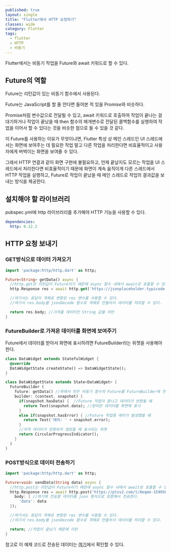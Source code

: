 ```yaml
---
published: true
layout: single
title: "Flutter에서 HTTP 요청하기"
classes: wide
category: Flutter 
tags: 
  - flutter
  - HTTP
  - 비동기
---
```


Flutter에서는 비동기 작업을 Future와 await 키워드로 할 수 있다.

## Future의 역할

Future는 리턴값이 있는 비동기 함수에서 사용된다.

Future는 JavaScript를 할 줄 안다면 들어본 적 있을 Promise와 비슷하다. 

Promise처럼 변수값으로 전달될 수 있고, await 키워드로 호출하여 작업이 끝나는 걸 대기하거나 작업이 끝났을 때 then 함수의 매개변수로 전달된 콜백함수를 실행하여 작업을 이어서 할 수 있다는 것을 비슷한 점으로 들 수 있을 것 같다.


이 Future를 사용하는 이유가 무엇이냐면, Flutter 특성 상 메인 스레드인 UI 스레드에서는 화면에 보여주는 데 필요한 작업 말고 다른 작업을 처리한다면 비효율적이고 사용자에게 버벅이는 화면을 보여줄 수 있다.

그래서 HTTP 연결과 같이 화면 구현에 불필요하고, 언제 끝날지도 모르는 작업을 UI 스레드에서 처리한다면 비효율적이기 때문에 화면이 계속 움직이게 다른 스레드에서 HTTP 작업을 실행하고, Future로 작업이 끝났을 때 메인 스레드로 작업의 결과값을 보내는 방식을 제공한다.

## 설치해야 할 라이브러리

pubspec.yml에 http 라이브러리를 추가해야 HTTP 기능을 사용할 수 있다.

~~~yml
dependencies:
  http: 0.12.2
~~~

## HTTP 요청 보내기

### GET방식으로 데이터 가져오기

~~~dart
import 'package:http/http.dart' as http;

Future<String> getData() async {
  //http.get은 리턴값이 Future이기 때문에 async 함수 내에서 await로 호출할 수 있다.
  http.Response res = await http.get('https://jsonplaceholder.typicode.com/posts/1');

  //여기서는 응답이 객체로 변환된 res 변수를 사용할 수 있다.
  //여기서 res.body를 jsonDecode 함수로 객체로 만들어서 데이터를 처리할 수 있다.

  return res.body; //가져올 데이터인 String 값을 리턴
}
~~~

### FutureBuilder로 가져온 데이터를 화면에 보여주기

Future에서 데이터를 받아서 화면에 표시하려면 FutureBuilder라는 위젯을 사용해야 한다.

~~~dart
class DataWidget extends StatefulWidget { 
  @override
  DataWidgetState createState() => DataWidgetState(); 
}

class DataWidgetState extends State<DataWidget> {
  FutureBuilder (
    future: getData() //위에서 만든 비동기 함수의 Future를 FutureBuilder에 전달한다.
    builder: (context, snapshot) {
      if(snapshot.hasData) {  //Future 작업이 끝나고 데이터가 반환될 때
        return Text(snapshot.data); //받아온 데이터를 화면에 표시
      }
      else if(snapshot.hasError) { //Future 작업중 에러가 발생했을 때
        return Text('에러: ' + snapshot.error);
      }
      //아직 데이터가 반환되지 않았을 때 표시되는 위젯
      return CircularProgressIndicator();
    }
  )
}
~~~

### POST방식으로 데이터 전송하기

~~~dart
import 'package:http/http.dart' as http;

Future<void> sendData(String data) async {
  //http.post는 리턴값이 Future이기 떄문에 async 함수 내에서 await로 호출할 수 있다.
  http.Response res = await http.post('https://ptsv2.com/t/8eqmo-1599568603/post', 
    body: { //여기에 전송할 데이터를 json 형식으로 포함해서 전송한다.
      'data': data
  });

  //여기서는 응답이 객체로 변환된 res 변수를 사용할 수 있다.
  //여기서 res.body를 jsonDecode 함수로 객체로 만들어서 데이터를 처리할 수 있다.

  return; //작업이 끝났기 때문에 리턴
}
~~~

참고로 이 예제 코드로 전송된 데이터는 [여기](https://ptsv2.com/t/8eqmo-1599568603)에서 확인할 수 있다.